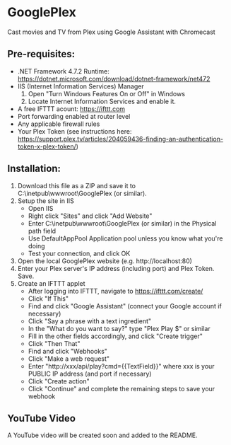 # GooglePlex
Cast movies and TV from Plex using Google Assistant with Chromecast

## Pre-requisites:
* .NET Framework 4.7.2 Runtime: https://dotnet.microsoft.com/download/dotnet-framework/net472
* IIS (Internet Information Services) Manager
	1. Open "Turn Windows Features On or Off" in Windows
	2. Locate Internet Information Services and enable it.
* A free IFTTT acount: https://ifttt.com
* Port forwarding enabled at router level
* Any applicable firewall rules
* Your Plex Token (see instructions here: https://support.plex.tv/articles/204059436-finding-an-authentication-token-x-plex-token/)

## Installation:
1. Download this file as a ZIP and save it to C:\inetpub\wwwroot\GooglePlex (or similar).
2. Setup the site in IIS
	* Open IIS
	* Right click "Sites" and click "Add Website"
	* Enter C:\inetpub\wwwroot\GooglePlex (or similar) in the Physical path field
	* Use DefaultAppPool Application pool unless you know what you're doing
	* Test your connection, and click OK
3. Open the local GooglePlex website (e.g. http://localhost:80)
4. Enter your Plex server's IP address (including port) and Plex Token.  Save.
5. Create an IFTTT applet
	* After logging into IFTTT, navigate to https://ifttt.com/create/
	* Click "If This"
	* Find and click "Google Assistant" (connect your Google account if necessary)
	* Click "Say a phrase with a text ingredient"
	* In the "What do you want to say?" type "Plex Play $" or similar
	* Fill in the other fields accordingly, and click "Create trigger"
	* Click "Then That"
	* Find and click "Webhooks"
	* Click "Make a web request"
	* Enter "http://xxx/api/play?cmd={{TextField}}" where xxx is your PUBLIC IP address (and port if necessary)
	* Click "Create action"
	* Click "Continue" and complete the remaining steps to save your webhook

## YouTube Video
A YouTube video will be created soon and added to the README.